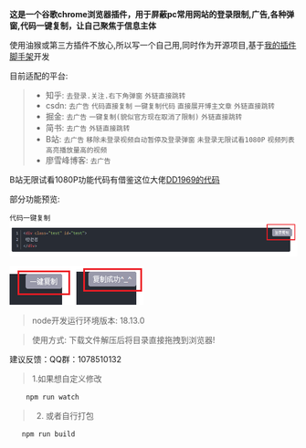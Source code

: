 
**这是一个谷歌chrome浏览器插件，用于屏蔽pc常用网站的登录限制,广告,各种弹窗,代码一键复制，让自己聚焦于信息主体**

使用油猴或第三方插件不放心,所以写一个自己用,同时作为开源项目,基于[我的插件脚手架](https://github.com/xzz2021/crx-cli)开发


目前适配的平台:

> * 知乎: `去登录.关注.右下角弹窗` `外链直接跳转`
> * csdn: `去广告` `代码直接复制` `一键复制代码` `直接展开博主文章` `外链直接跳转`
> * 掘金: `去广告` `一键复制(貌似官方现在取消了限制)` `外链直接跳转`
> * 简书: `去广告`  `外链直接跳转`
> * B站: `去广告`  `移除未登录视频自动暂停及登录弹窗` `未登录无限试看1080P` `视频列表高亮播放量高的视频`
> * 廖雪峰博客: `去广告`

B站无限试看1080P功能代码有借鉴这位大佬[DD1969的代码](https://greasyfork.org/zh-CN/scripts/467511-bilibili-%E5%9C%A8%E6%9C%AA%E7%99%BB%E5%BD%95%E7%9A%84%E6%83%85%E5%86%B5%E4%B8%8B%E8%87%AA%E5%8A%A8%E5%B9%B6%E6%97%A0%E9%99%90%E8%AF%95%E7%94%A8%E6%9C%80%E9%AB%98%E7%94%BB%E8%B4%A8)

部分功能预览:

`代码一键复制`
![使用前](https://github.com/xzz2021/public/blob/main/image/beautifypage/1.png?raw=true)

![使用后2](https://github.com/xzz2021/public/blob/main/image/beautifypage/2.png?raw=true)![使用后2](https://github.com/xzz2021/public/blob/main/image/beautifypage/3.png?raw=true)

> node开发运行环境版本: 18.13.0

> 使用方式: 下载文件解压后将目录直接拖拽到浏览器!

建议反馈：QQ群：1078510132


> 1.如果想自定义修改
````js
    npm run watch
````
> 2. 或者自行打包
````js
   npm run build
````
